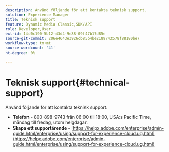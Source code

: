 ```yaml
---
description: Använd följande för att kontakta teknisk support.
solution: Experience Manager
title: Teknisk support
feature: Dynamic Media Classic,SDK/API
role: Developer,User
exl-id: 14d0c190-5b12-43d4-9e88-09f47b17d85e
source-git-commit: 206e4643e3926cb85b4be2189743578f88180be7
workflow-type: tm+mt
source-wordcount: '41'
ht-degree: 0%

---
```


# Teknisk support{#technical-support}

Använd följande för att kontakta teknisk support.

* **Telefon** - 800-898-9743 från 06:00 till 18:00, USA:s Pacific Time, måndag till fredag, utom helgdagar.
* **Skapa ett supportärende** - [https://helpx.adobe.com/enterprise/admin-guide.html/enterprise/using/support-for-experience-cloud.ug.html](https://helpx.adobe.com/enterprise/admin-guide.html/enterprise/using/support-for-experience-cloud.ug.html)
